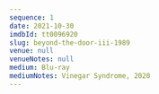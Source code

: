 ```yaml
---
sequence: 1
date: 2021-10-30
imdbId: tt0096920
slug: beyond-the-door-iii-1989
venue: null
venueNotes: null
medium: Blu-ray
mediumNotes: Vinegar Syndrome, 2020
---
```


